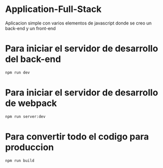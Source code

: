 # Application-Full-Stack
Aplicacion simple con varios elementos de javascript donde se creo un back-end y un front-end 

# Para iniciar el servidor de desarrollo del back-end
```sh
npm run dev
```

# Para iniciar el servidor de desarrollo de webpack
```sh
npm run server:dev
```

# Para convertir todo el codigo para produccion
```sh
npm run build
```
